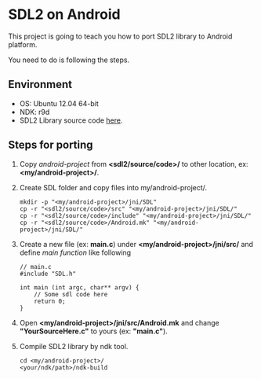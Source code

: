 SDL2 on Android
===========

This project is going to teach you how to port SDL2 library to Android platform.

You need to do is following the steps.

## Environment
* OS: Ubuntu 12.04 64-bit
* NDK: r9d
* SDL2 Library source code [here](https://www.libsdl.org/download-2.0.php).
 
## Steps for porting
1. Copy _android-project_ from **<sdl2/source/code>/** to other location, ex: **<my/android-project>/**.
1. Create SDL folder and copy files into my/android-project/.

    ````
    mkdir -p "<my/android-project>/jni/SDL"
    cp -r "<sdl2/source/code>/src" "<my/android-project>/jni/SDL/"
    cp -r "<sdl2/source/code>/include" "<my/android-project>/jni/SDL/"
    cp -r "<sdl2/source/code>/Android.mk" "<my/android-project>/jni/SDL/"
    ````
1. Create a new file (ex: **main.c**) under **<my/android-project>/jni/src/** and define _main function_ like following

    ````
    // main.c
    #include "SDL.h"
    
    int main (int argc, char** argv) {
        // Some sdl code here
        return 0;
    }
    ````
1. Open **<my/android-project>/jni/src/Android.mk** and change **"YourSourceHere.c"** to yours (ex: **"main.c"**).
1. Compile SDL2 library by ndk tool.

    ````
    cd <my/android-project>/
    <your/ndk/path>/ndk-build
    ````
